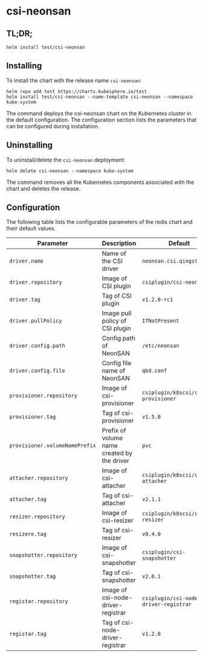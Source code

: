 # csi-neonsan 

## TL;DR;

```console
helm install test/csi-neonsan
```

## Installing

To install the chart with the release name `csi-neonsan`:

```console
helm repo add test https://charts.kubesphere.io/test
helm install test/csi-neonsan --name-template csi-neonsan --namespace kube-system
```

The command deploys the csi-neonsan chart on the Kubernetes cluster in the default configuration. The configuration section lists the parameters that can be configured during installation.

## Uninstalling

To uninstall/delete the `csi-neonsan` deployment:

```console
helm delete csi-neonsan --namespace kube-system
```

The command removes all the Kubernetes components associated with the chart and deletes the release.

## Configuration

The following table lists the configurable parameters of the redis chart and their default values.

Parameter | Description | Default
--- | --- | ---
`driver.name` | Name of the CSI driver | `neonsan.csi.qingstor.com`
`driver.repository` | Image of CSI plugin| `csiplugin/csi-neonsan`
`driver.tag` | Tag of CSI plugin | `v1.2.0-rc1 `
`driver.pullPolicy` | Image pull policy of CSI plugin | `IfNotPresent`
`driver.config.path` | Config path of NeonSAN | `/etc/neonsan`
`driver.config.file` | Config file name of NeonSAN | `qbd.conf`
`provisioner.repository` | Image of csi-provisioner | `csiplugin/k8scsi/csi-provisioner`
`provisioner.tag` | Tag of csi-provisioner | `v1.5.0`
`provisioner.volumeNamePrefix` | Prefix of volume name created by the driver | `pvc`
`attacher.repository` | Image of csi-attacher | `csiplugin/k8scsi/csi-attacher`
`attacher.tag` | Tag of csi-attacher | `v2.1.1`
`resizer.repository` | Image of csi-resizer | `csiplugin/k8scsi/csi-resizer`
`resizere.tag` | Tag of csi-resizer | `v0.4.0`
`snapshotter.repository` | Image of csi-snapshotter | `csiplugin/csi-snapshotter`
`snapshotter.tag` | Tag of csi-snapshotter | `v2.0.1`
`registar.repository` | Image of csi-node-driver-registrar| `csiplugin/csi-node-driver-registrar`
`registar.tag` | Tag of csi-node-driver-registrar | `v1.2.0`

